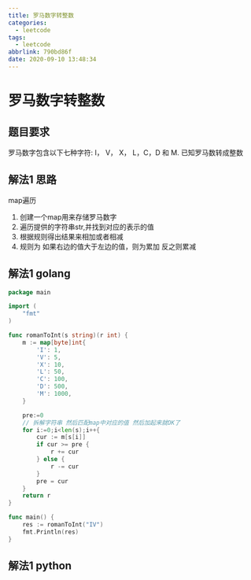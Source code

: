 ```yaml
---
title: 罗马数字转整数
categories:
  - leetcode
tags:
  - leetcode
abbrlink: 790bd86f
date: 2020-09-10 13:48:34
---
```


<!-- more -->

# 罗马数字转整数

## 题目要求
罗马数字包含以下七种字符: I， V， X， L，C，D 和 M. 已知罗马数转成整数

## 解法1 思路
map遍历
1. 创建一个map用来存储罗马数字
2. 遍历提供的字符串str,并找到对应的表示的值
3. 根据规则得出结果来相加或者相减
4. 规则为 如果右边的值大于左边的值，则为累加 反之则累减

## 解法1 golang
```go
package main

import (
	"fmt"
)

func romanToInt(s string)(r int) {
	m := map[byte]int{
		'I': 1,
		'V': 5,
		'X': 10,
		'L': 50,
		'C': 100,
		'D': 500,
		'M': 1000,
	}

	pre:=0
	// 拆解字符串 然后匹配map中对应的值 然后加起来就OK了
	for i:=0;i<len(s);i++{
		cur := m[s[i]]
		if cur >= pre {
			r += cur
		} else {
			r -= cur
		}
		pre = cur
	}
	return r
}

func main() {
	res := romanToInt("IV")
	fmt.Println(res)
}
```

## 解法1 python

